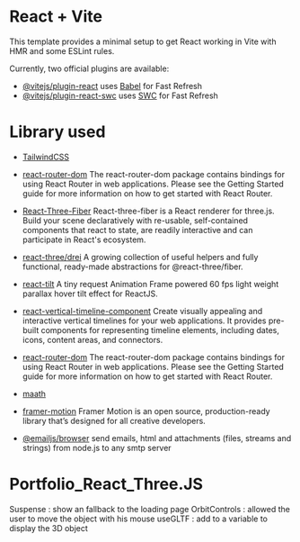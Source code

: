 # React + Vite

This template provides a minimal setup to get React working in Vite with HMR and some ESLint rules.

Currently, two official plugins are available:

- [@vitejs/plugin-react](https://github.com/vitejs/vite-plugin-react/blob/main/packages/plugin-react/README.md) uses [Babel](https://babeljs.io/) for Fast Refresh
- [@vitejs/plugin-react-swc](https://github.com/vitejs/vite-plugin-react-swc) uses [SWC](https://swc.rs/) for Fast Refresh

# Library used
- [TailwindCSS](https://tailwindcss.com/docs/installation)

- [react-router-dom](https://www.npmjs.com/package/react-router-dom)
The react-router-dom package contains bindings for using React Router in web applications. Please see the Getting Started guide for more information on how to get started with React Router.
  
- [React-Three-Fiber](https://docs.pmnd.rs/react-three-fiber/getting-started/introduction)
React-three-fiber is a React renderer for three.js. Build your scene declaratively with re-usable, self-contained components that react to state, are readily interactive and can participate in React's ecosystem.

- [react-three/drei](https://www.npmjs.com/package/@react-three/drei/v/9.0.1)
A growing collection of useful helpers and fully functional, ready-made abstractions for @react-three/fiber.

- [react-tilt](https://www.npmjs.com/package/react-tilt?activeTab=readme)
A tiny request Animation Frame powered 60 fps light weight parallax hover tilt effect for ReactJS.

- [react-vertical-timeline-component](https://www.npmjs.com/package/react-vertical-timeline-component)
Create visually appealing and interactive vertical timelines for your web applications. It provides pre-built components for representing timeline elements, including dates, icons, content areas, and connectors.

- [react-router-dom](https://www.npmjs.com/package/react-router-dom)
The react-router-dom package contains bindings for using React Router in web applications. Please see the Getting Started guide for more information on how to get started with React Router.

- [maath](https://www.npmjs.com/package/maath)

- [framer-motion](https://www.npmjs.com/package/framer-motion)
Framer Motion is an open source, production-ready library that’s designed for all creative developers.

- [@emailjs/browser](https://www.emailjs.com/docs/sdk/installation/)
send emails, html and attachments (files, streams and strings) from node.js to any smtp server


# Portfolio_React_Three.JS

Suspense : show an fallback to the loading page
OrbitControls : allowed the user to move the object with his mouse
useGLTF : add to a variable to display the 3D object